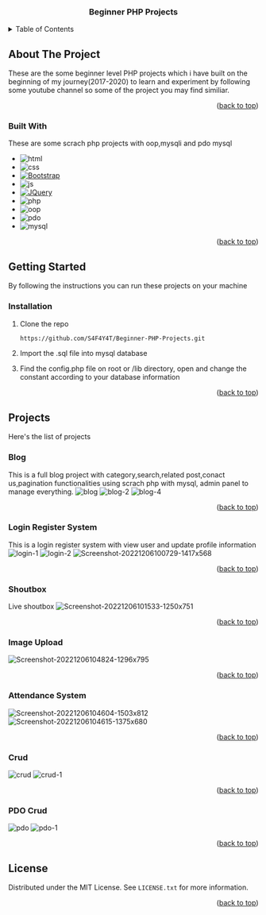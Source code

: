 <a name="readme-top"></a>

<div align="center">
  <h3 align="center">Beginner PHP Projects</h3>
</div>

<!-- TABLE OF CONTENTS -->
<details>
  <summary>Table of Contents</summary>
  <ol>
    <li>
      <a href="#about-the-project">About The Project</a>
      <ul>
        <li><a href="#built-with">Built With</a></li>
      </ul>
    </li>
    <li>
      <a href="#getting-started">Getting Started</a>
      <ul>
        <li><a href="#installation">Installation</a></li>
      </ul>
    </li>
    <li>
      <a href="#projects">Projects</a>
      <ul>
        <li><a href="#auto-typer">Auto Typer</a></li>
        <li><a href="#fast-typer">Fast Typer</a></li>
        <li><a href="#rock-paper-scissors">Rock Paper Scissors</a></li>
        <li><a href="#slider">Slider</a></li>
        <li><a href="#gallery">Gallery</a></li>
        <li><a href="#drag-&-drop">Drag & Drop</a></li>
        <li><a href="#drop-down">Drop Down</a></li>
        <li><a href="#modal">Modal</a></li>
      </ul>
    </li>
    <li><a href="#license">License</a></li>
  </ol>
</details>

<!-- ABOUT THE PROJECT -->
## About The Project

These are the some beginner level PHP projects which i have built on the beginning of my journey(2017-2020) to learn and experiment by following some youtube channel so some of the project you may find similiar.

<p align="right">(<a href="#readme-top">back to top</a>)</p>

### Built With

These are some scrach php projects with oop,mysqli and pdo mysql

* ![html][html]
* ![css][css]
* [![Bootstrap][Bootstrap.com]][Bootstrap-url]
* ![js][js]
* [![JQuery][JQuery.com]][JQuery-url]
* ![php][php]
* ![oop][oop]
* ![pdo][pdo]
* ![mysql][mysql]


<p align="right">(<a href="#readme-top">back to top</a>)</p>

<!-- GETTING STARTED -->
## Getting Started

By following the instructions you can run these projects on your machine

### Installation

1. Clone the repo
   ```sh
   https://github.com/S4F4Y4T/Beginner-PHP-Projects.git
   ```
2. Import the .sql file into mysql database

3. Find the config.php file on root or /lib directory, open and change the constant according to your database information

<p align="right">(<a href="#readme-top">back to top</a>)</p>

<!-- Projects -->
## Projects

Here's the list of projects
  
### Blog 

This is a full blog project with category,search,related post,conact us,pagination functionalities using scrach php with mysql, admin panel to manage everything.
  ![blog](https://user-images.githubusercontent.com/46479689/206681159-59da32ee-7914-44ce-b4c0-0764ee5be9d1.png)
  ![blog-2](https://user-images.githubusercontent.com/46479689/206681193-518e9c91-d7cd-4e96-a789-5a3d1c03e193.png)
  ![blog-4](https://user-images.githubusercontent.com/46479689/206681219-75555a9e-9f1f-4408-9d6b-721bc03130ef.png)


<p align="right">(<a href="#readme-top">back to top</a>)</p>

### Login Register System 

This is a login register system with view user and update profile information
![login-1](https://user-images.githubusercontent.com/46479689/206681771-968f56fa-a7b3-4b15-8566-e04cd1dfbd2b.png)
![login-2](https://user-images.githubusercontent.com/46479689/206681803-b11bee1c-af72-47fe-abce-a4048665509c.png)
![Screenshot-20221206100729-1417x568](https://user-images.githubusercontent.com/46479689/206682314-2a76d085-619d-45a5-9808-a5864569aed7.png)

<p align="right">(<a href="#readme-top">back to top</a>)</p>

### Shoutbox

Live shoutbox
![Screenshot-20221206101533-1250x751](https://user-images.githubusercontent.com/46479689/206681865-3e89955f-8f99-492d-a753-a514b0976ad9.png)

<p align="right">(<a href="#readme-top">back to top</a>)</p>

### Image Upload

  ![Screenshot-20221206104824-1296x795](https://user-images.githubusercontent.com/46479689/206682175-bcb87285-02c9-4843-abdb-82da2f128339.png)

<p align="right">(<a href="#readme-top">back to top</a>)</p>

### Attendance System 
![Screenshot-20221206104604-1503x812](https://user-images.githubusercontent.com/46479689/206682229-f8dd66db-0255-4fe4-938d-eab5bab4dec8.png)
![Screenshot-20221206104615-1375x680](https://user-images.githubusercontent.com/46479689/206682620-9c42ce0a-0d66-4624-b2dc-9eb53867cb8c.png)

<p align="right">(<a href="#readme-top">back to top</a>)</p>

### Crud
  ![crud](https://user-images.githubusercontent.com/46479689/206682876-0084962d-aae6-4085-aa33-de7e810e4be0.png)
  ![crud-1](https://user-images.githubusercontent.com/46479689/206682887-4e9ed82e-6738-4a6e-bbed-aa16de33e9ee.png)

<p align="right">(<a href="#readme-top">back to top</a>)</p>

### PDO Crud 
![pdo](https://user-images.githubusercontent.com/46479689/206683061-334d5f36-032e-421c-ac45-1de4aa9a78b3.png)
![pdo-1](https://user-images.githubusercontent.com/46479689/206683075-34e01af7-d939-44be-9486-fdd76d9cae0c.png)  

<p align="right">(<a href="#readme-top">back to top</a>)</p>

<!-- LICENSE -->
## License

Distributed under the MIT License. See `LICENSE.txt` for more information.

<p align="right">(<a href="#readme-top">back to top</a>)</p>

<!-- MARKDOWN LINKS & IMAGES -->
<!-- https://www.markdownguide.org/basic-syntax/#reference-style-links -->

[html]: https://img.shields.io/badge/html-html-orange
[css]: https://img.shields.io/badge/css-css-blue
[js]: https://img.shields.io/badge/js-js-yellow
[sass]: https://img.shields.io/badge/sass-sass-pink
[php]: https://img.shields.io/badge/php-php-white
[oop]: https://img.shields.io/badge/oop-oop-white
[pdo]: https://img.shields.io/badge/pdo-pdo-white
[mysql]: https://img.shields.io/badge/MYSQL-MYSQL-orange
[Php-url]: https://www.php.net/
[Bootstrap.com]: https://img.shields.io/badge/Bootstrap-563D7C?style=for-the-badge&logo=bootstrap&logoColor=white
[Bootstrap-url]: https://getbootstrap.com
[JQuery.com]: https://img.shields.io/badge/jQuery-0769AD?style=for-the-badge&logo=jquery&logoColor=white
[JQuery-url]: https://jquery.com 
